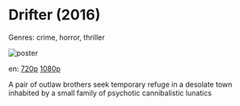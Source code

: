 # Drifter (2016)

Genres: crime, horror, thriller

![poster](http://image.tmdb.org/t/p/w500/yywhralGndjqITJR1rCMZtzLJlt.jpg)

en:
  [720p](magnet:?xt=urn:btih:BBBBF0C58021BFF490C5E83EC048CDBCFEF5F1A4&tr=udp://glotorrents.pw:6969/announce&tr=udp://tracker.opentrackr.org:1337/announce&tr=udp://torrent.gresille.org:80/announce&tr=udp://tracker.openbittorrent.com:80&tr=udp://tracker.coppersurfer.tk:6969&tr=udp://tracker.leechers-paradise.org:6969&tr=udp://p4p.arenabg.ch:1337&tr=udp://tracker.internetwarriors.net:1337)
  [1080p](magnet:?xt=urn:btih:DD149081BB258BAAB8C0D9434DF2E1FF7CBFDBB0&tr=udp://glotorrents.pw:6969/announce&tr=udp://tracker.opentrackr.org:1337/announce&tr=udp://torrent.gresille.org:80/announce&tr=udp://tracker.openbittorrent.com:80&tr=udp://tracker.coppersurfer.tk:6969&tr=udp://tracker.leechers-paradise.org:6969&tr=udp://p4p.arenabg.ch:1337&tr=udp://tracker.internetwarriors.net:1337)
  


A pair of outlaw brothers seek temporary refuge in a desolate town inhabited by a small family of psychotic cannibalistic lunatics